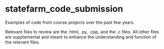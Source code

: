 # statefarm_code_submission
Examples of code from course projects over the past few years.

Relevant files to review are the .html, .py, .cpp, and the .c files. 
All other files are supplemental and meant to enhance the understanding and function of the relevant files.
